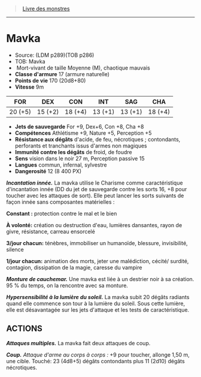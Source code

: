﻿> [Livre des monstres](tome_of_beasts.md)

---

# Mavka

- Source: (LDM p289)(TOB p286)
- TOB: Mavka
-  Mort-vivant de taille Moyenne (M), chaotique mauvais
- **Classe d'armure** 17 (armure naturelle)
- **Points de vie** 170 (20d8+80)
- **Vitesse** 9m

|FOR|DEX|CON|INT|SAG|CHA|
|---|---|---|---|---|---|
|20 (+5)|15 (+2)|18 (+4)|13 (+1)|13 (+1)|18 (+4)|

- **Jets de sauvegarde** For +9, Dex+6, Con +8, Cha +8
- **Compétences** Athlétisme +9, Nature +5, Perception +5
- **Résistance aux dégâts** d'acide, de feu, nécrotiques ; contondants, perforants et tranchants issus d'armes non magiques
- **Immunité contre les dégâts** de froid, de foudre
- **Sens** vision dans le noir 27 m, Perception passive 15
- **Langues** commun, infernal, sylvestre
- **Dangerosité** 12 (8 400 PX)

**_Incantation innée._** La mavka utilise le Charisme comme caractéristique d'incantation innée (DD du jet de sauvegarde contre les sorts 16, +8 pour toucher avec les attaques de sort). Elle peut lancer les sorts suivants de façon innée sans composantes matérielles :

**Constant :** protection contre le mal et le bien

**À volonté:** création ou destruction d'eau, lumières dansantes, rayon de givre, résistance, carreau ensorcelé

**3/jour chacun:** ténèbres, immobiliser un humanoïde, blessure, invisibilité, silence

**1/jour chacun:** animation des morts, jeter une malédiction, cécité/ surdité, contagion, dissipation de la magie, caresse du vampire

**_Monture de cauchemar._** Une mavka est liée à un destrier noir à sa création. 95 % du temps, on la rencontre avec sa monture.

**_Hypersensibilité à la lumière du soleil._** La mavka subit 20 dégâts radiants quand elle commence son tour à la lumière du soleil. Sous cette lumière, elle est désavantagée sur les jets d'attaque et les tests de caractéristique.

## ACTIONS

**_Attaques multiples._** La mavka fait deux attaques de coup.

**_Coup._** _Attaque d'arme au corps à corps :_ +9 pour toucher, allonge 1,50 m, une cible. Touché: 23 (4d8+5) dégâts contondants plus 11 (2d10) dégâts nécrotiques.

